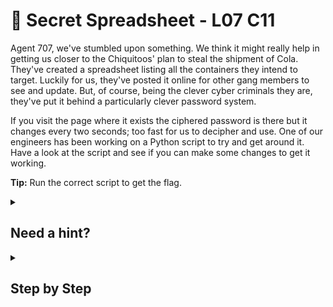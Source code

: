 # 🥜 Secret Spreadsheet - L07 C11

Agent 707, we've stumbled upon something. We think it might really help in getting us closer to the Chiquitoos' plan to steal the shipment of Cola. They've created a spreadsheet listing all the containers they intend to target. Luckily for us, they've posted it online for other gang members to see and update. But, of course, being the clever cyber criminals they are, they've put it behind a particularly clever password system.

If you visit the page where it exists the ciphered password is there but it changes every two seconds; too fast for us to decipher and use. One of our engineers has been working on a Python script to try and get around it. Have a look at the script and see if you can make some changes to get it working.

**Tip:** Run the correct script to get the flag.

<details><summary>

## Need a hint?</summary>

```txt
💡 Hint: The script needs to look at the page, grab the password, reverse it and then feed it back to log in.
```

</details>

<details><summary>

## Step by Step</summary>

- Download the script and open it up in an editor such as VSCode
- Edit it so the the original response from the page without the code gets reversed and put back into the urls as the code

```python
import urllib.request, urllib.error, urllib.parse

link = "http://www.chiquitooenterprise.com/password"
# Missing a whole chunk of code here!

resp = urllib.request.urlopen(link)
string = resp.read().decode()
revString = string[::-1]

answer = "http://www.chiquitooenterprise.com/password?code=" + revString
response = urllib.request.urlopen(answer)
response = response.read()
print(response.decode('utf-8'))
```

</details>
